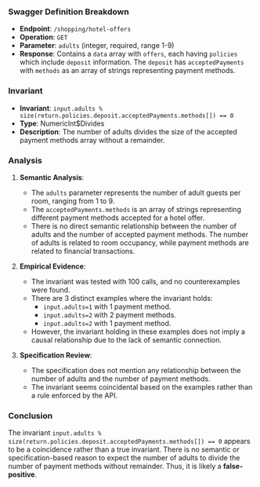 ### Swagger Definition Breakdown

- **Endpoint**: `/shopping/hotel-offers`
- **Operation**: `GET`
- **Parameter**: `adults` (integer, required, range 1-9)
- **Response**: Contains a `data` array with `offers`, each having `policies` which include `deposit` information. The `deposit` has `acceptedPayments` with `methods` as an array of strings representing payment methods.

### Invariant

- **Invariant**: `input.adults % size(return.policies.deposit.acceptedPayments.methods[]) == 0`
- **Type**: NumericInt$Divides
- **Description**: The number of adults divides the size of the accepted payment methods array without a remainder.

### Analysis

1. **Semantic Analysis**:
   - The `adults` parameter represents the number of adult guests per room, ranging from 1 to 9.
   - The `acceptedPayments.methods` is an array of strings representing different payment methods accepted for a hotel offer.
   - There is no direct semantic relationship between the number of adults and the number of accepted payment methods. The number of adults is related to room occupancy, while payment methods are related to financial transactions.

2. **Empirical Evidence**:
   - The invariant was tested with 100 calls, and no counterexamples were found.
   - There are 3 distinct examples where the invariant holds:
     - `input.adults=1` with 1 payment method.
     - `input.adults=2` with 2 payment methods.
     - `input.adults=2` with 1 payment method.
   - However, the invariant holding in these examples does not imply a causal relationship due to the lack of semantic connection.

3. **Specification Review**:
   - The specification does not mention any relationship between the number of adults and the number of payment methods.
   - The invariant seems coincidental based on the examples rather than a rule enforced by the API.

### Conclusion

The invariant `input.adults % size(return.policies.deposit.acceptedPayments.methods[]) == 0` appears to be a coincidence rather than a true invariant. There is no semantic or specification-based reason to expect the number of adults to divide the number of payment methods without remainder. Thus, it is likely a **false-positive**.

